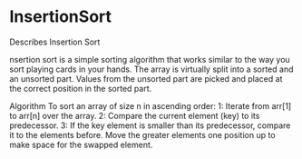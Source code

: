 # InsertionSort
 Describes Insertion Sort

 nsertion sort is a simple sorting algorithm that works similar to the way you sort playing cards in your hands. The array is virtually split into a sorted and an unsorted part. Values from the unsorted part are picked and placed at the correct position in the sorted part.

 
Algorithm 
To sort an array of size n in ascending order: 
1: Iterate from arr[1] to arr[n] over the array. 
2: Compare the current element (key) to its predecessor. 
3: If the key element is smaller than its predecessor, compare it to the elements before. Move the greater elements one position up to make space for the swapped element.
